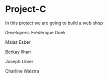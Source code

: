 # Project-C

In this project we are going to build a web shop 

Developers:
Frédérique Doek

Malaz Esber

Berkay Ilhan

Joseph Libier

Charline Walstra
